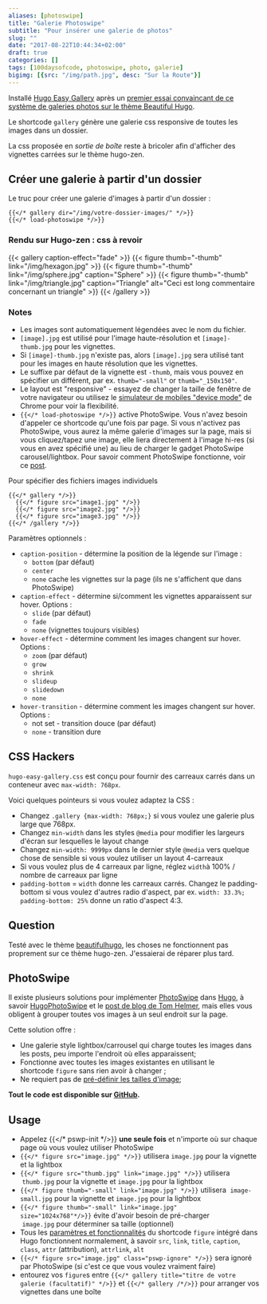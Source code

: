 ```yaml
---
aliases: [photoswipe]
title: "Galerie Photoswipe"
subtitle: "Pour insérer une galerie de photos"
slug: ""
date: "2017-08-22T10:44:34+02:00"
draft: true
categories: []
tags: [100daysofcode, photoswipe, photo, galerie]
bigimg: [{src: "/img/path.jpg", desc: "Sur la Route"}]
---
```


Installé [Hugo Easy Gallery](https://www.liwen.id.au/heg/) après un [premier essai convaincant de ce système de galeries photos sur le thème Beautiful Hugo](https://100daysofcode.christopheducamp.com/2017/07/27/%C3%A9chantillon-de-galerie-photoswipe/).

Le shortcode `gallery` génère une galerie css responsive de toutes les images dans un dossier. 

La css proposée en *sortie de boîte*  reste à bricoler afin d'afficher des vignettes carrées sur le thème hugo-zen.<!--more-->


## Créer une galerie à partir d'un dossier

Le truc pour créer une galerie d'images à partir d'un dossier :

```
{{</* gallery dir="/img/votre-dossier-images/" */>}}
{{</* load-photoswipe */>}}
```

### Rendu sur Hugo-zen : css à revoir 

{{< gallery caption-effect="fade" >}}
  {{< figure thumb="-thumb" link="/img/hexagon.jpg" >}}
  {{< figure thumb="-thumb" link="/img/sphere.jpg" caption="Sphere" >}}
  {{< figure thumb="-thumb" link="/img/triangle.jpg" caption="Triangle" alt="Ceci est long commentaire concernant un triangle" >}}
{{< /gallery >}}

### Notes 

- Les images sont automatiquement légendées avec le nom du fichier.
- `[image].jpg` est utilisé pour l'image haute-résolution et `[image]-thumb.jpg` pour les vignettes.
- Si `[image]-thumb.jpg` n'existe pas, alors `[image].jpg` sera utilisé tant pour les images en haute résolution que les vignettes.
- Le suffixe par défaut de la vignette est `-thumb`, mais vous pouvez en spécifier un différent, par ex. `thumb="-small"` or `thumb="_150x150"`.
- Le layout est "responsive" - essayez de changer la taille de fenêtre de votre navigateur ou utilisez le [simulateur de mobiles "device mode"](https://developers.google.com/web/tools/chrome-devtools/device-mode/) de Chrome pour voir la flexibilité.
- `{{</* load-photoswipe */>}}` active PhotoSwipe. Vous n'avez besoin d'appeler ce shortcode qu'une fois par page. Si vous n'activez pas PhotoSwipe, vous aurez la même galerie d'images sur la page, mais si vous cliquez/tapez une image, elle liera directement à l'image hi-res (si vous en avez spécifié une) au lieu de charger le gadget PhotoSwipe carousel/lightbox. Pour savoir comment PhotoSwipe fonctionne, voir ce [post](https://www.liwen.id.au/photoswipe).


Pour spécifier des fichiers images individuels

```
{{</* gallery */>}}
  {{</* figure src="image1.jpg" */>}}
  {{</* figure src="image2.jpg" */>}}
  {{</* figure src="image3.jpg" */>}}
{{</* /gallery */>}}
```

Paramètres optionnels :

- `caption-position` - détermine la position de la légende sur l'image : 
  - `bottom` (par défaut)
  - `center`
  - `none` cache les vignettes sur la page (ils ne s'affichent que dans PhotoSwipe)
- `caption-effect` - détermine si/comment les vignettes apparaissent sur hover. Options :
  - `slide` (par défaut)
  - `fade`
  - `none` (vignettes toujours visibles)
- `hover-effect` - détermine comment les images changent sur hover. Options :
  - `zoom` (par défaut)
  - `grow`
  - `shrink`
  - `slideup`
  - `slidedown`
  - `none`
- `hover-transition` - détermine comment les images changent sur hover. Options :
  - not set - transition douce (par défaut)
  - `none` - transition dure 


## CSS Hackers

`hugo-easy-gallery.css` est conçu pour fournir des carreaux carrés dans un conteneur avec `max-width: 768px`.

Voici quelques pointeurs si vous voulez adaptez la CSS :

 - Changez `.gallery {max-width: 768px;}` si vous voulez une galerie plus large que 768px.
 - Changez `min-width` dans les styles `@media`  pour modifier les largeurs d'écran sur lesquelles le layout change
 - Changez `min-width: 9999px` dans le dernier style  `@media` vers quelque chose de sensible si vous voulez utiliser un layout 4-carreaux
 - Si vous voulez plus de 4 carreaux par ligne, réglez  `width`à 100% / nombre de carreaux par ligne
 - `padding-bottom` = `width` donne les carreaux carrés. Changez le padding-bottom si vous voulez d'autres radio d'aspect, par ex. `width: 33.3%; padding-bottom: 25%` donne un ratio d'aspect 4:3.

## Question 

Testé avec le thème [beautifulhugo](https://github.com/halogenica/beautifulhugo), les choses ne fonctionnent pas proprement sur ce thème hugo-zen. J'essaierai de réparer plus tard.


## PhotoSwipe 

Il existe plusieurs solutions pour implémenter [PhotoSwipe](http://photoswipe.com/) dans [Hugo](http://gohugo.io/), à savoir [HugoPhotoSwipe](https://github.com/GjjvdBurg/HugoPhotoSwipe) et le [post de blog de Tom Helmer](http://www.thehome.dk/article/photoswipe-gallery-hugo/), mais elles vous obligent à grouper toutes vos images à un seul endroit sur la page.

Cette solution offre : 

  * Une galerie style lightbox/carrousel qui charge toutes les images dans les posts, peu importe l'endroit où elles apparaissent; 
  * Fonctionne avec toutes les images existantes en utilisant le shortcode `figure` sans rien avoir à changer ; 
  * Ne requiert pas de [pré-définir les tailles d'image](http://photoswipe.com/documentation/faq.html#image-size);

**Tout le code est disponible sur [GitHub](https://github.com/liwenyip/hugo-pswp).**


## Usage 

  * Appelez {{</* pswp-init */>}} **une seule fois** et n'importe où sur chaque page où vous voulez utiliser PhotoSwipe
  * `{{</* figure src="image.jpg" */>}}` utilisera `image.jpg` pour la vignette et la lightbox
  * `{{</* figure src="thumb.jpg" link="image.jpg" */>}}` utilisera   `thumb.jpg` pour la vignette et `image.jpg` pour la lightbox
  * `{{</* figure thumb="-small" link="image.jpg" */>}}` utilisera  `image-small.jpg` pour la vignette et `image.jpg` pour la lightbox
  * `{{</* figure thumb="-small" link="image.jpg" size="1024x768"*/>}}` évite d'avoir besoin de pré-charger  `image.jpg` pour déterminer sa taille (optionnel)
  * Tous les [paramètres et fonctionnalités](https://gohugo.io/extras/shortcodes) du shortcode `figure` intégré dans Hugo fonctionnent normalement, à savoir `src`, `link`, `title`, `caption`, `class`, `attr` (attribution), `attrlink`, `alt`
  * `{{</* figure src="image.jpg" class="pswp-ignore" */>}}` sera ignoré par PhotoSwipe (si c'est ce que vous voulez vraiment faire)
  * entourez vos `figure`s entre `{{</* gallery title="titre de votre galerie (facultatif)" */>}}` et `{{</* gallery /*/>}}` pour arranger vos vignettes dans une boîte





